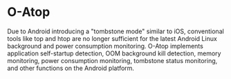 # O-Atop
Due to Android introducing a "tombstone mode" similar to iOS, conventional tools like top and htop are no longer sufficient for the latest Android Linux background and power consumption monitoring.
O-Atop implements application self-startup detection, OOM background kill detection, memory monitoring, power consumption monitoring, tombstone status monitoring, and other functions on the Android platform.
